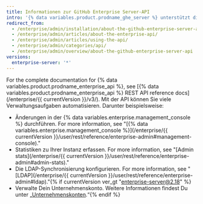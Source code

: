 ```yaml
---
title: Informationen zur GitHub Enterprise Server-API
intro: '{% data variables.product.prodname_ghe_server %} unterstützt dieselbe leistungsstarke API, die auf {% data variables.product.prodname_dotcom_the_website %} verfügbar ist, und den eigenen Satz an API-Endpunkten.'
redirect_from:
  - /enterprise/admin/installation/about-the-github-enterprise-server-api
  - /enterprise/admin/articles/about-the-enterprise-api/
  - /enterprise/admin/articles/using-the-api/
  - /enterprise/admin/categories/api/
  - /enterprise/admin/overview/about-the-github-enterprise-server-api
versions:
  enterprise-server: '*'
---
```


For the complete documentation for {% data variables.product.prodname_enterprise_api %}, see [{% data variables.product.prodname_enterprise_api %} REST API reference docs](/enterprise/{{ currentVersion }}/v3/). Mit der API können Sie viele Verwaltungsaufgaben automatisieren. Darunter beispielsweise:

- Änderungen in der {% data variables.enterprise.management_console %} durchführen. For more information, see "[{% data variables.enterprise.management_console %}](/enterprise/{{ currentVersion }}/user/rest/reference/enterprise-admin#management-console)."
- Statistiken zu Ihrer Instanz erfassen. For more information, see "[Admin stats](/enterprise/{{ currentVersion }}/user/rest/reference/enterprise-admin#admin-stats)."
- Die LDAP-Synchronisierung konfigurieren. For more information, see "[LDAP](/enterprise/{{ currentVersion }}/user/rest/reference/enterprise-admin#ldap)."{% if currentVersion ver_gt "enterprise-server@2.18" %}
- Verwalte Dein Unternehmenskonto. Weitere Informationen findest Du unter „[Unternehmenskonten](/v4/guides/managing-enterprise-accounts).“{% endif %}
